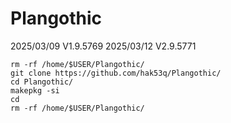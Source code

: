 # Plangothic
2025/03/09 V1.9.5769
2025/03/12 V2.9.5771
```=
rm -rf /home/$USER/Plangothic/
git clone https://github.com/hak53q/Plangothic/
cd Plangothic/
makepkg -si
cd
rm -rf /home/$USER/Plangothic/
```
